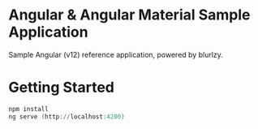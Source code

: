 # Angular & Angular Material Sample Application
Sample Angular (v12) reference application, powered by blurlzy.

# Getting Started
```powershell
npm install
ng serve (http://localhost:4200)
```


